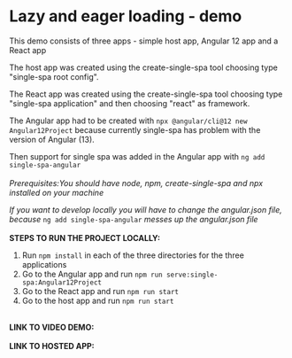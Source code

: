 <H1>Lazy and eager loading - demo</H1>

This demo consists of three apps - simple host app, Angular 12 app and a React app

The host app was created using the create-single-spa tool choosing type "single-spa root config".

The React app was created using the create-single-spa tool choosing type "single-spa application"
and then choosing "react" as framework.

The Angular app had to be created with `npx @angular/cli@12 new Angular12Project` because currently
single-spa has problem with the version of Angular (13).

Then support for single spa was added in the Angular app with `ng add single-spa-angular`
<br/><br/>
<i>Prerequisites:You should have node, npm, create-single-spa and npx installed on your machine</i>

<i>If you want to develop locally you will have to change the angular.json file, because </i>
`ng add single-spa-angular`
<i> messes up the angular.json file </i>
<br/><br/>
<b>STEPS TO RUN THE PROJECT LOCALLY:</b>

1. Run `npm install` in each of the three directories for the three applications
2. Go to the Angular app and run `npm run serve:single-spa:Angular12Project`
3. Go to the React app and run `npm run start`
4. Go to the host app and run `npm run start`

<br/>
<b>LINK TO VIDEO DEMO:</b>
<br/><br/>
<b>LINK TO HOSTED APP:</b> 
